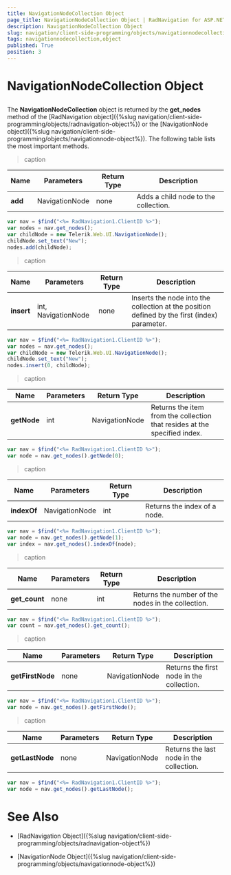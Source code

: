 ```yaml
---
title: NavigationNodeCollection Object
page_title: NavigationNodeCollection Object | RadNavigation for ASP.NET AJAX Documentation
description: NavigationNodeCollection Object
slug: navigation/client-side-programming/objects/navigationnodecollection-object
tags: navigationnodecollection,object
published: True
position: 3
---
```


# NavigationNodeCollection Object

## 

The **NavigationNodeCollection** object is returned by the **get_nodes** method of the [RadNavigation object]({%slug navigation/client-side-programming/objects/radnavigation-object%}) or the [NavigationNode object]({%slug navigation/client-side-programming/objects/navigationnode-object%}). The following table lists the most important methods.


>caption  

| Name | Parameters | Return Type | Description |
| ------ | ------ | ------ | ------ |
| **add** |NavigationNode|none|Adds a child node to the collection.|

````JavaScript
var nav = $find("<%= RadNavigation1.ClientID %>");
var nodes = nav.get_nodes();
var childNode = new Telerik.Web.UI.NavigationNode();
childNode.set_text("New");
nodes.add(childNode);		
````


>caption  

| Name | Parameters | Return Type | Description |
| ------ | ------ | ------ | ------ |
|  **insert**  | int, NavigationNode | none | Inserts the node into the collection at the position defined by the first (index) parameter. |

````JavaScript
var nav = $find("<%= RadNavigation1.ClientID %>");
var nodes = nav.get_nodes();
var childNode = new Telerik.Web.UI.NavigationNode();
childNode.set_text("New");
nodes.insert(0, childNode);		
````


>caption  

| Name | Parameters | Return Type | Description |
| ------ | ------ | ------ | ------ |
|  **getNode**  | int | NavigationNode | Returns the item from the collection that resides at the specified index. |


````JavaScript
var nav = $find("<%= RadNavigation1.ClientID %>");
var node = nav.get_nodes().getNode(0);		
````


>caption  


| Name | Parameters | Return Type | Description |
| ------ | ------ | ------ | ------ |
|  **indexOf**  | NavigationNode | int | Returns the index of a node. |



````JavaScript
var nav = $find("<%= RadNavigation1.ClientID %>");
var node = nav.get_nodes().getNode(1);
var index = nav.get_nodes().indexOf(node);	
````


>caption  


| Name | Parameters | Return Type | Description |
| ------ | ------ | ------ | ------ |
|  **get_count**  | none | int | Returns the number of the nodes in the collection. |



````JavaScript
var nav = $find("<%= RadNavigation1.ClientID %>");
var count = nav.get_nodes().get_count();			
````


>caption  

| Name | Parameters | Return Type | Description |
| ------ | ------ | ------ | ------ |
|  **getFirstNode**  | none | NavigationNode | Returns the first node in the collection. |



````JavaScript
var nav = $find("<%= RadNavigation1.ClientID %>");
var node = nav.get_nodes().getFirstNode();			
````


>caption  

| Name | Parameters | Return Type | Description |
| ------ | ------ | ------ | ------ |
|  **getLastNode**  | none | NavigationNode | Returns the last node in the collection. |



````JavaScript
var nav = $find("<%= RadNavigation1.ClientID %>");
var node = nav.get_nodes().getLastNode();		
````


# See Also

 * [RadNavigation Object]({%slug navigation/client-side-programming/objects/radnavigation-object%})

 * [NavigationNode Object]({%slug navigation/client-side-programming/objects/navigationnode-object%})

